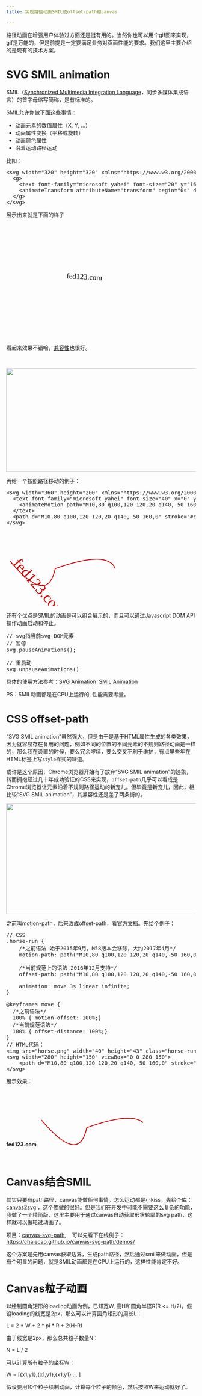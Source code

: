 ```yaml
---
title: 实现路径动画SMIL或offset-path和canvas

---
```

路径动画在增强用户体验过方面还是挺有用的。当然你也可以用个gif图来实现，gif是万能的，但是前提是一定要满足业务对页面性能的要求。我们这里主要介绍的是现有的技术方案。

# SVG SMIL animation

SMIL（[Synchronized Multimedia Integration Language][1]，同步多媒体集成语言）的首字母缩写简称，是有标准的。

SMIL允许你做下面这些事情：

* 动画元素的数值属性（X, Y, …）
* 动画属性变换（平移或旋转）
* 动画颜色属性
* 沿着运动路径运动

比如：

<pre class="EnlighterJSRAW" data-enlighter-language="null">&lt;svg width="320" height="320" xmlns="https://www.w3.org/2000/svg"&gt;
  &lt;g&gt;
    &lt;text font-family="microsoft yahei" font-size="20" y="160" x="160"&gt;fed123.com&lt;/text&gt;
    &lt;animateTransform attributeName="transform" begin="0s" dur="10s" type="rotate" from="0 160 160" to="360 160 160" repeatCount="indefinite"/&gt;
  &lt;/g&gt;
&lt;/svg&gt;</pre>

展示出来就是下面的样子  
<svg width="320" height="320" xmlns="http://www.w3.org/2000/svg"> <g> <text font-family="microsoft yahei" font-size="20" y="160" x="160">fed123.com</text> <animateTransform attributeName="transform" begin="0s" dur="10s" type="rotate" from="0 160 160" to="360 160 160" repeatCount="indefinite"/> </g> </svg>

看起来效果不错哈，[兼容性][2]也很好。

&nbsp;

<p id="xOnJXDc">
  <img loading="lazy" class="alignnone wp-image-2938 shadow" src="https://haomou.oss-cn-beijing.aliyuncs.com/upload/2018/11/img_5bfd52f177ed0.png?x-oss-process=image/quality,q_10/resize,m_lfit,w_200" data-src="https://haomou.oss-cn-beijing.aliyuncs.com/upload/2018/11/img_5bfd52f177ed0.png?x-oss-process=image/format,webp" alt="" width="698" height="275" srcset="https://haomou.oss-cn-beijing.aliyuncs.com/upload/2018/11/img_5bfd52f177ed0.png?x-oss-process=image/format,webp 1910w, https://haomou.oss-cn-beijing.aliyuncs.com/upload/2018/11/img_5bfd52f177ed0.png?x-oss-process=image/quality,q_50/resize,m_fill,w_300,h_118/format,webp 300w, https://haomou.oss-cn-beijing.aliyuncs.com/upload/2018/11/img_5bfd52f177ed0.png?x-oss-process=image/quality,q_50/resize,m_fill,w_768,h_302/format,webp 768w, https://haomou.oss-cn-beijing.aliyuncs.com/upload/2018/11/img_5bfd52f177ed0.png?x-oss-process=image/quality,q_50/resize,m_fill,w_800,h_315/format,webp 800w" sizes="(max-width: 698px) 100vw, 698px" />
</p>

再给一个按照路径移动的例子：

<pre class="EnlighterJSRAW" data-enlighter-language="null">&lt;svg width="360" height="200" xmlns="https://www.w3.org/2000/svg"&gt;
  &lt;text font-family="microsoft yahei" font-size="40" x="0" y="0" fill="#cd0000"&gt;fed123.com
    &lt;animateMotion path="M10,80 q100,120 120,20 q140,-50 160,0" begin="0s" dur="3s" rotate="auto" repeatCount="indefinite"/&gt;
  &lt;/text&gt;
  &lt;path d="M10,80 q100,120 120,20 q140,-50 160,0" stroke="#cd0000" stroke-width="2" fill="none" /&gt;
&lt;/svg&gt;</pre>

<svg width="360" height="200" xmlns="http://www.w3.org/2000/svg"> <text font-family="microsoft yahei" font-size="40" x="0" y="0" fill="#cd0000">fed123.com <animateMotion path="M10,80 q100,120 120,20 q140,-50 160,0" begin="0s" dur="3s" rotate="auto" repeatCount="indefinite"/> </text> <path d="M10,80 q100,120 120,20 q140,-50 160,0" stroke="#cd0000" stroke-width="2" fill="none" /> </svg>

还有个优点是SMIL的动画是可以组合展示的，而且可以通过Javascript DOM API 操作动画启动和停止。

<pre class="EnlighterJSRAW" data-enlighter-language="null">// svg指当前svg DOM元素
// 暂停
svg.pauseAnimations();

// 重启动
svg.unpauseAnimations()</pre>

具体的使用方法参考：[SVG Animation][3]  [SMIL Animation][4]

PS：SMIL动画都是在CPU上运行的, 性能需要考量。

# CSS offset-path

“SVG SMIL animation”虽然强大，但是由于是基于HTML属性生成的各类效果，因为就容易存在复用的问题，例如不同的位置的不同元素的不规则路径动画是一样的，那么我在设置的时候，要么冗余啰嗦，要么交叉不利于维护，有点早些年在HTML标签上写`style`样式的味道。

或许是这个原因，Chrome浏览器开始有了放弃“SVG SMIL animation”的迹象，转而拥抱经过几十年成功验证的CSS来实现，`offset-path`几乎可以看成是Chrome浏览器让元素沿着不规则路径运动的新宠儿。但毕竟是新宠儿，因此，相比较“SVG SMIL animation”，其兼容性还是差了两条街的。

<p id="CiiROpP">
  <img loading="lazy" class="alignnone wp-image-2940 shadow" src="https://haomou.oss-cn-beijing.aliyuncs.com/upload/2018/11/img_5bfd55dbd922c.png?x-oss-process=image/quality,q_10/resize,m_lfit,w_200" data-src="https://haomou.oss-cn-beijing.aliyuncs.com/upload/2018/11/img_5bfd55dbd922c.png?x-oss-process=image/format,webp" alt="" width="662" height="295" srcset="https://haomou.oss-cn-beijing.aliyuncs.com/upload/2018/11/img_5bfd55dbd922c.png?x-oss-process=image/format,webp 2096w, https://haomou.oss-cn-beijing.aliyuncs.com/upload/2018/11/img_5bfd55dbd922c.png?x-oss-process=image/quality,q_50/resize,m_fill,w_300,h_134/format,webp 300w, https://haomou.oss-cn-beijing.aliyuncs.com/upload/2018/11/img_5bfd55dbd922c.png?x-oss-process=image/quality,q_50/resize,m_fill,w_768,h_342/format,webp 768w, https://haomou.oss-cn-beijing.aliyuncs.com/upload/2018/11/img_5bfd55dbd922c.png?x-oss-process=image/quality,q_50/resize,m_fill,w_800,h_356/format,webp 800w" sizes="(max-width: 662px) 100vw, 662px" />
</p>

之前叫motion-path，后来改成offset-path，看[官方文档][5]。先给个例子：

<pre class="EnlighterJSRAW" data-enlighter-language="null">// CSS
.horse-run {
    /*之前语法 始于2015年9月，M58版本会移除，大约2017年4月*/
    motion-path: path("M10,80 q100,120 120,20 q140,-50 160,0");

    /*当前规范上的语法 2016年12月支持*/
    offset-path: path("M10,80 q100,120 120,20 q140,-50 160,0");

    animation: move 3s linear infinite;
}

@keyframes move {
  /*之前语法*/
  100% { motion-offset: 100%;}
  /*当前规范语法*/
  100% { offset-distance: 100%;}
}
// HTML代码：
&lt;img src="horse.png" width="40" height="43" class="horse-run"&gt;
&lt;svg width="280" height="150" viewBox="0 0 280 150"&gt;
    &lt;path d="M10,80 q100,120 120,20 q140,-50 160,0" stroke="#cd0000" stroke-width="2" fill="none" /&gt;
&lt;/svg&gt;</pre>

展示效果：

<b class="horse-run">fed123.com</b> <svg width="280" height="150" viewBox="0 0 280 150"> <path d="M10,80 q100,120 120,20 q140,-50 160,0" stroke="#cd0000" stroke-width="2" fill="none" /> </svg>

&nbsp;

# Canvas结合SMIL

其实只要有path路径，canvas能做任何事情。怎么运动都是小kiss。先给个库：[canvas2svg][6] ，这个库做的很好。但是我们在开发中可能不需要这么复杂的功能，我做了一个精简版，这里主要用于通过canvas自动获取形状轮廓的svg path，这样就可以做轮过动画了。

项目：[canvas-svg-path][7],    可以先看下在线例子：<https://chalecao.github.io/canvas-svg-path/demos/>

这个方案是先用canvas获取边界，生成path路径，然后通过smil来做动画，但是有个明显的问题，就是SMIL动画都是在CPU上运行的，这样性能肯定不好。

# Canvas粒子动画

以绘制圆角矩形的loading动画为例，已知宽W, 高H和圆角半径R(R <= H/2)，假设loading的线宽是2px，那么可以计算圆角矩形的周长L：

L = 2 \* W + 2 \* pi * R + 2(H-R)

由于线宽是2px，那么总共粒子数量N：

N = L / 2

可以计算所有粒子的坐标W：

W = [{x1,y1},{x1,y1},{x1,y1} &#8230; ]

假设要用10个粒子绘制动画，计算每个粒子的颜色，然后按照W来运动就好了。

<audio style="display: none;" controls="controls"></audio>

 [1]: https://www.w3.org/TR/REC-smil
 [2]: https://caniuse.com/#search=smil
 [3]: https://tutorials.jenkov.com/svg/svg-animation.html
 [4]: https://www.w3.org/TR/2001/REC-smil-animation-20010904/
 [5]: https://www.w3.org/TR/motion-1/
 [6]: https://github.com/gliffy/canvas2svg
 [7]: https://github.com/chalecao/canvas-svg-path
